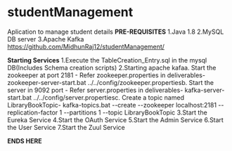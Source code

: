 # studentManagement
Aplication to manage student details
************PRE-REQUISITES************
1.Java 1.8
2.MySQL DB server
3.Apache Kafka
https://github.com/MidhunRaj12/studentManagement/

************Starting Services************
1.Execute the TableCreation_Entry.sql in the mysql DB(Includes Schema creation scripts)
2.Starting apache kafaa. Start the zookeeper at port 2181 - Refer zookeeper.properties in deliverables- zookeeper-server-start.bat ../../config/zookeeper.propertiesb. Start the server in 9092 port - Refer server.properties in deliverables- kafka-server-start.bat ../../config/server.propertiesc. Create a topic named LibraryBookTopic- kafka-topics.bat --create --zookeeper localhost:2181 --replication-factor 1 --partitions 1 --topic LibraryBookTopic
3.Start the Eureka Service 
4.Start the OAuth Service 
5.Start the Admin Service 
6.Start the User Service 
7.Start the Zuul Service


************ENDS HERE************
